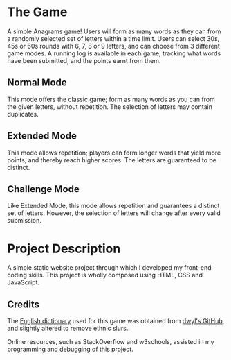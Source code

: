 # The Game
A simple Anagrams game! Users will form as many words as they can from a randomly selected set of letters within a time limit.
Users can select 30s, 45s or 60s rounds with 6, 7, 8 or 9 letters, and can choose from 3 different game modes. A running log 
is available in each game, tracking what words have been submitted, and the points earnt from them.

## Normal Mode
This mode offers the classic game; form as many words as you can from the given letters, without repetition. The selection of letters
may contain duplicates.

## Extended Mode
This mode allows repetition; players can form longer words that yield more points, and thereby reach higher scores. The letters are guaranteed to be distinct.

## Challenge Mode
Like Extended Mode, this mode allows repetition and guarantees a distinct set of letters. However, the selection of letters will change after every valid submission.

# Project Description
A simple static website project through which I developed my front-end coding skills. This project is wholly composed using HTML, CSS and JavaScript.

## Credits
The [English dictionary](src/words.json) used for this game was obtained from [dwyl's GitHub](https://github.com/dwyl/english-words), and slightly
altered to remove ethnic slurs.

Online resources, such as StackOverflow and w3schools, assisted in my programming and debugging of this project.

